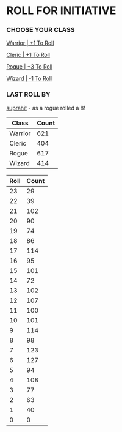 # ROLL FOR INITIATIVE
### CHOOSE YOUR CLASS

[Warrior | +1 To Roll](https://github.com/benjaminsampica/benjaminsampica/issues/new?title=roll%7Cwarrior&body=Just+click+%27Submit+new+issue%27.)

[Cleric | +1 To Roll](https://github.com/benjaminsampica/benjaminsampica/issues/new?title=roll%7Ccleric&body=Just+click+%27Submit+new+issue%27.)

[Rogue | +3 To Roll](https://github.com/benjaminsampica/benjaminsampica/issues/new?title=roll%7Crogue&body=Just+click+%27Submit+new+issue%27.)

[Wizard | -1 To Roll](https://github.com/benjaminsampica/benjaminsampica/issues/new?title=roll%7Cwizard&body=Just+click+%27Submit+new+issue%27.)
### LAST ROLL BY
[suprahit](https://www.github.com/suprahit) - as a rogue rolled a 8!

|Class|Count|
|-|-|
|Warrior|621|
|Cleric|404|
|Rogue|617|
|Wizard|414|

|Roll|Count|
|-|-|
|23|29
|22|39
|21|102
|20|90
|19|74
|18|86
|17|114
|16|95
|15|101
|14|72
|13|102
|12|107
|11|100
|10|101
|9|114
|8|98
|7|123
|6|127
|5|94
|4|108
|3|77
|2|63
|1|40
|0|0
